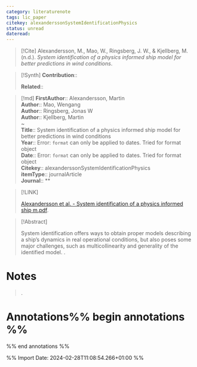 ```yaml
---
category: literaturenote
tags: lic_paper
citekey: alexanderssonSystemIdentificationPhysics
status: unread
dateread:
---
```


> [!Cite]
> Alexandersson, M., Mao, W., Ringsberg, J. W., & Kjellberg, M. (n.d.). _System identification of a physics informed ship model for better predictions in wind conditions_.

>[!Synth]
>**Contribution**:: 
>
>**Related**:: 
>

>[!md]
> **FirstAuthor**:: Alexandersson, Martin  
> **Author**:: Mao, Wengang  
> **Author**:: Ringsberg, Jonas W  
> **Author**:: Kjellberg, Martin  
~    
> **Title**:: System identification of a physics informed ship model for better predictions in wind conditions  
> **Year**:: Error: `format` can only be applied to dates. Tried for format object  
> **Date**:: Error: `format` can only be applied to dates. Tried for format object  
> **Citekey**:: alexanderssonSystemIdentificationPhysics  
> **itemType**:: journalArticle  
> **Journal**:: **    

> [!LINK] 
>
>  [Alexandersson et al. - System identification of a physics informed ship m.pdf](file://C:/Zotero/storage/PFYX5T8I/Alexandersson%20et%20al.%20-%20System%20identification%20of%20a%20physics%20informed%20ship%20m.pdf).

> [!Abstract]
>
> System identification offers ways to obtain proper models describing a ship’s dynamics in real operational conditions, but also poses some major challenges, such as multicollinearity and generality of the identified model.
>.
> 
# Notes
>.


# Annotations%% begin annotations %%


%% end annotations %%

%% Import Date: 2024-02-28T11:08:54.266+01:00 %%
